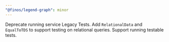 ```yaml
---
"@finos/legend-graph": minor
---
```


Deprecate running service Legacy Tests. 
Add `RelationalData` and `EqualToTDS` to support testing on relational queries.
Support running testable tests.